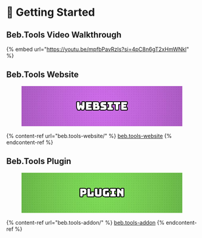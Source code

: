 # 🦾 Getting Started

## Beb.Tools Video Walkthrough

{% embed url="https://youtu.be/mpfbPavRzIs?si=4pC8n6gT2xHmWNkl" %}

## Beb.Tools Website

<figure><img src=".gitbook/assets/website_banner (1).jpg" alt=""><figcaption></figcaption></figure>

{% content-ref url="beb.tools-website/" %}
[beb.tools-website](beb.tools-website/)
{% endcontent-ref %}

## Beb.Tools Plugin

<figure><img src=".gitbook/assets/plugin.jpg" alt=""><figcaption></figcaption></figure>

{% content-ref url="beb.tools-addon/" %}
[beb.tools-addon](beb.tools-addon/)
{% endcontent-ref %}

